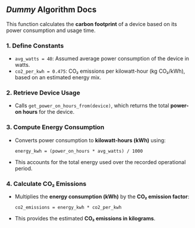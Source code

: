 ## _Dummy_ Algorithm Docs

This function calculates the **carbon footprint** of a device based on its power consumption and usage time.

### 1. Define Constants
- `avg_watts = 40`: Assumed average power consumption of the device in watts.
- `co2_per_kwh = 0.475`: CO₂ emissions per kilowatt-hour (kg CO₂/kWh), based on an estimated energy mix.

### 2. Retrieve Device Usage
- Calls `get_power_on_hours_from(device)`, which returns the total **power-on hours** for the device.

### 3. Compute Energy Consumption
- Converts power consumption to **kilowatt-hours (kWh)** using:
  ```
  energy_kwh = (power_on_hours * avg_watts) / 1000
  ```
- This accounts for the total energy used over the recorded operational period.

### 4. Calculate CO₂ Emissions
- Multiplies the **energy consumption (kWh)** by the **CO₂ emission factor**:
  ```
  co2_emissions = energy_kwh * co2_per_kwh
  ```
- This provides the estimated **CO₂ emissions in kilograms**.